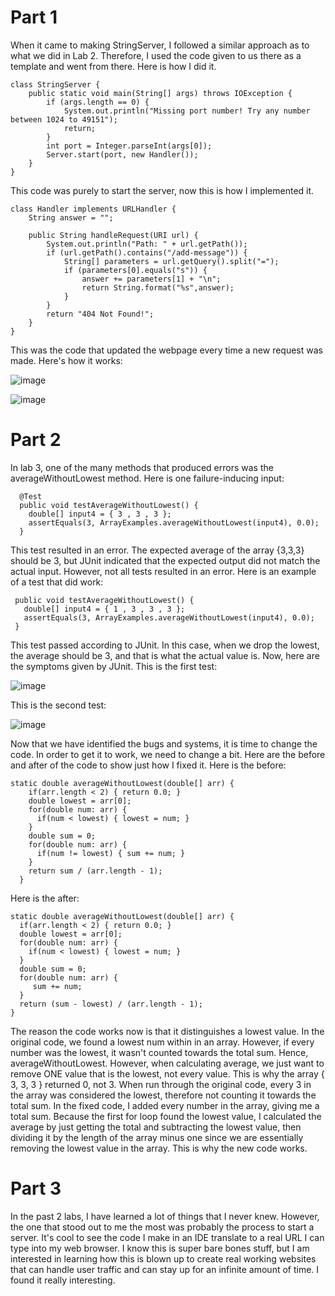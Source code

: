 # Part 1
When it came to making StringServer, I followed a similar approach as to what we did in Lab 2.
Therefore, I used the code given to us there as a template and went from there. Here is how I did it.

```
class StringServer {
    public static void main(String[] args) throws IOException {
        if (args.length == 0) {
            System.out.println("Missing port number! Try any number between 1024 to 49151");
            return;
        }
        int port = Integer.parseInt(args[0]);
        Server.start(port, new Handler());
    }
}
```

This code was purely to start the server, now this is how I implemented it.

```
class Handler implements URLHandler {
    String answer = "";

    public String handleRequest(URI url) {
        System.out.println("Path: " + url.getPath());
        if (url.getPath().contains("/add-message")) {
            String[] parameters = url.getQuery().split("=");
            if (parameters[0].equals("s")) {
                answer += parameters[1] + "\n";
                return String.format("%s",answer);
            }
        }
        return "404 Not Found!";
    }    
}
```

This was the code that updated the webpage every time a new request was made.
Here's how it works: 

![image](https://user-images.githubusercontent.com/97927174/233862864-575ef6e3-0c29-4f2f-a709-5b415ca25fce.png)

![image](https://user-images.githubusercontent.com/97927174/233862894-70665729-1021-4c8e-b2a6-2869f36b41a9.png)

# Part 2
In lab 3, one of the many methods that produced errors was the averageWithoutLowest method. Here is one failure-inducing input:

```
  @Test
  public void testAverageWithoutLowest() {
    double[] input4 = { 3 , 3 , 3 };
    assertEquals(3, ArrayExamples.averageWithoutLowest(input4), 0.0);
  }
  ```
  
 This test resulted in an error. The expected average of the array {3,3,3} should be 3, but JUnit indicated that the expected output did not match the actual input.
 However, not all tests resulted in an error. Here is an example of a test that did work:
 
 ```  @Test
  public void testAverageWithoutLowest() {
    double[] input4 = { 1 , 3 , 3 , 3 };
    assertEquals(3, ArrayExamples.averageWithoutLowest(input4), 0.0);
  }
  ```
  
This test passed according to JUnit. In this case, when we drop the lowest, the average should be 3, and that is what the actual value is.
Now, here are the symptoms given by JUnit. This is the first test:

![image](https://user-images.githubusercontent.com/97927174/233864686-f53692eb-8427-4967-93ef-fb108bac1443.png)

This is the second test:

![image](https://user-images.githubusercontent.com/97927174/233864755-87d3fcde-84a6-482d-a04d-deb6e76a69b7.png)

Now that we have identified the bugs and systems, it is time to change the code. In order to get it to work, we need to change a bit. Here are the before and after of the code to show just how I fixed it. Here is the before:

```
static double averageWithoutLowest(double[] arr) {
    if(arr.length < 2) { return 0.0; }
    double lowest = arr[0];
    for(double num: arr) {
      if(num < lowest) { lowest = num; }
    }
    double sum = 0;
    for(double num: arr) {
      if(num != lowest) { sum += num; }
    }
    return sum / (arr.length - 1);
  }
  ```
  
  Here is the after:
  
  ```
  static double averageWithoutLowest(double[] arr) {
    if(arr.length < 2) { return 0.0; }
    double lowest = arr[0];
    for(double num: arr) {
      if(num < lowest) { lowest = num; }
    }
    double sum = 0;
    for(double num: arr) {
       sum += num;
    }
    return (sum - lowest) / (arr.length - 1);
  }
  ```
The reason the code works now is that it distinguishes a lowest value. In the original code, we found a lowest num within in an array. However, if every number was the lowest, it wasn't counted towards the total sum. Hence, averageWithoutLowest. However, when calculating average, we just want to remove ONE value that is the lowest, not every value. This is why the array { 3, 3, 3 } returned 0, not 3. When run through the original code, every 3 in the array was considered the lowest, therefore not counting it towards the total sum. In the fixed code, I added every number in the array, giving me a total sum. Because the first for loop found the lowest value, I calculated the average by just getting the total and subtracting the lowest value, then dividing it by the length of the array minus one since we are essentially removing the lowest value in the array. This is why the new code works.

# Part 3
In the past 2 labs, I have learned a lot of things that I never knew. However, the one that stood out to me the most was probably the process to start a server. It's cool to see the code I make in an IDE translate to a real URL I can type into my web browser. I know this is super bare bones stuff, but I am interested in learning how this is blown up to create real working websites that can handle user traffic and can stay up for an infinite amount of time. I found it really interesting.
  
  
